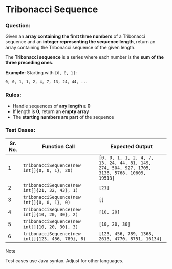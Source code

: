 # Tribonacci Sequence

### Question:
Given an **array containing the first three numbers** of a Tribonacci sequence and an **integer representing the sequence length**, return an array containing the Tribonacci sequence of the given length.

The **Tribonacci sequence** is a series where each number is the **sum of the three preceding ones**.

**Example:** Starting with `[0, 0, 1]`:
```
0, 0, 1, 1, 2, 4, 7, 13, 24, 44, ...
```

### Rules:
- Handle sequences of **any length ≥ 0**
- If length is **0**, return an **empty array**
- The **starting numbers are part** of the sequence

### Test Cases:
| **Sr. No.** | **Function Call** | **Expected Output** |
| ----------- | ----------------- | ------------------- |
| 1 | `tribonacciSequence(new int[]{0, 0, 1}, 20)` | `[0, 0, 1, 1, 2, 4, 7, 13, 24, 44, 81, 149, 274, 504, 927, 1705, 3136, 5768, 10609, 19513]` |
| 2 | `tribonacciSequence(new int[]{21, 32, 43}, 1)` | `[21]` |
| 3 | `tribonacciSequence(new int[]{0, 0, 1}, 0)` | `[]` |
| 4 | `tribonacciSequence(new int[]{10, 20, 30}, 2)` | `[10, 20]` |
| 5 | `tribonacciSequence(new int[]{10, 20, 30}, 3)` | `[10, 20, 30]` |
| 6 | `tribonacciSequence(new int[]{123, 456, 789}, 8)` | `[123, 456, 789, 1368, 2613, 4770, 8751, 16134]` |

> [!NOTE]
> Test cases use Java syntax. Adjust for other languages.
